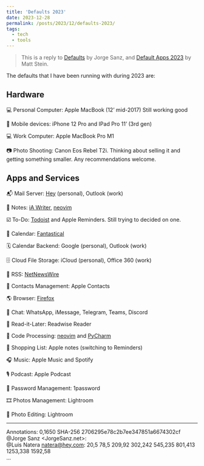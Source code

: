 ```yaml
---
title: 'Defaults 2023'
date: 2023-12-28
permalink: /posts/2023/12/defaults-2023/
tags:
  - tech
  - tools
---
```


> This is a reply to [Defaults](https://jorgesanz.net/posts/2023-11-16-defaults/) by Jorge Sanz, and [Default Apps 2023](https://mattstein.com/thoughts/default-apps-2023/) by Matt Stein.

The defaults that I have been running with during 2023 are:

## Hardware
💻 Personal Computer: Apple MacBook (12’ mid-2017) Still working good

📱 Mobile devices: iPhone 12 Pro and IPad Pro 11’ (3rd gen)

💻 Work Computer: Apple MacBook Pro M1

📷 Photo Shooting: Canon Eos Rebel T2i. Thinking about selling it and getting something smaller. Any recommendations welcome.

## Apps and Services

📬 Mail Server: [Hey](https://hey.com) (personal), Outlook (work)

📝 Notes: [iA Writer](https://ia.net/writer), [neovim](https://neovim.io/)

☑️ To-Do: [Todoist](https://todoist.com/) and Apple Reminders. Still trying to decided on one.

📅 Calendar: [Fantastical](https://flexibits.com/fantastical)

🗓️ Calendar Backend: Google (personal), Outlook (work)

🗄️ Cloud File Storage: iCloud (personal), Office 360 (work)

📖 RSS: [NetNewsWire](https://netnewswire.com/)

👥 Contacts Management: Apple Contacts

🌎 Browser: [Firefox](https://www.mozilla.org/nl/firefox/new/)

💬 Chat: WhatsApp, iMessage, Telegram, Teams, Discord

📑 Read-it-Later: Readwise Reader

📜 Code Processing: [neovim](https://neovim.io/) and [PyCharm](https://www.jetbrains.com/pycharm/)

🛒 Shopping List: Apple notes (switching to Reminders)

🎧 Music: Apple Music and Spotify

🎙️ Podcast: Apple Podcast

🔐 Password Management: 1password

🎞️ Photos Management: Lightroom

📸 Photo Editing: Lightroom

---
Annotations: 0,1650 SHA-256 2706295e78c2b7ee347851a6674302cf  
@Jorge Sanz <JorgeSanz.net>:   
@Luis Natera <natera@hey.com>: 20,5 78,5 209,92 302,242 545,235 801,413 1253,338 1592,58  
...

